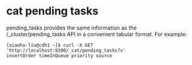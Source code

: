 # cat pending tasks
pending_tasks provides the same information as the /_cluster/pending_tasks API in a convenient tabular format. For example:
```
[xiaohu-liu@cdh1 ~]$ curl -X GET 'http://localhost:9200/_cat/pending_tasks?v'
insertOrder timeInQueue priority source
```
